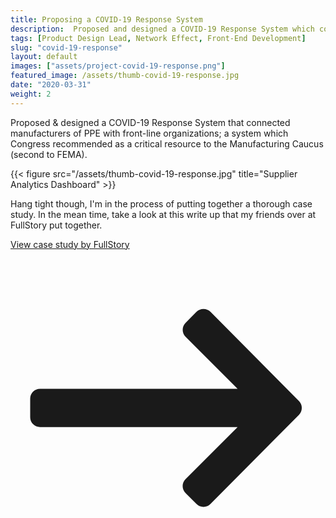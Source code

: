 ```yaml
---
title: Proposing a COVID-19 Response System
description:  Proposed and designed a COVID-19 Response System which connected manufacturers of PPE with front-line organizations; recommended by Congress as a critical resource to the Manufacturing Caucus (second to FEMA).
tags: [Product Design Lead, Network Effect, Front-End Development]
slug: "covid-19-response"
layout: default
images: ["assets/project-covid-19-response.png"]
featured_image: /assets/thumb-covid-19-response.jpg
date: "2020-03-31"
weight: 2
---
```


Proposed & designed a COVID-19 Response System that connected manufacturers of PPE with front-line organizations; a system which Congress recommended as a critical resource to the Manufacturing Caucus (second to FEMA).

{{< figure src="/assets/thumb-covid-19-response.jpg" title="Supplier Analytics Dashboard" >}}


Hang tight though, I'm in the process of putting together a thorough case study. In the mean time, take a look at this write up that my friends over at FullStory put together.  

[View case study by FullStory <svg viewBox="0 0 32 32" xmlns="http://www.w3.org/2000/svg" class="icon"><title>ico-arrow-default-right</title><path d="M18.895 6.306L17.783 7.43a1 1 0 0 0 .003 1.41l5.284 5.282H3a1 1 0 0 0-1 1v1.893a1 1 0 0 0 1 1h20.068L17.781 23.3a1 1 0 0 0 0 1.414l1.115 1.115a1 1 0 0 0 1.417-.003l8.988-9.054a1 1 0 0 0 0-1.409l-8.986-9.057a1 1 0 0 0-1.42 0z" fill="currentColor" fill-rule="nonzero"/></svg>    ](https://www.fullstory.com/blog/thomas-pivots-mid-crisis-with-fullstory-optimizely/)